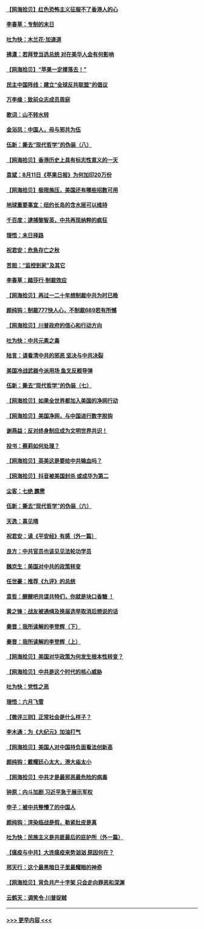 #### [【网海拾贝】红色恐怖主义征服不了香港人的心](../pages/nsc993/n12329296.md?t=08141651) 
#### [李春草：专制的末日](../pages/nsc993/n12329079.md?t=08141651) 
#### [吐为快：木兰花‧加速道](../pages/nsc993/n12327366.md?t=08141651) 
#### [拂潇：若拜登当选总统 对在美华人会有何影响](../pages/nsc993/n12295996.md?t=08141651) 
#### [【网海拾贝】“苹果一定撑落去！”](../pages/nsc993/n12326784.md?t=08141651) 
#### [民主中国阵线：建立“全球反共联盟”的倡议](../pages/nsc993/n12324177.md?t=08141651) 
#### [万李缘：致前众志成员周庭](../pages/nsc993/n12324635.md?t=08141651) 
#### [歌词：山不转水转](../pages/nsc993/n12324599.md?t=08141651) 
#### [金浴凤：中国人，毋与邪共为伍](../pages/nsc993/n12324257.md?t=08141651) 
#### [伍新：撕去“现代哲学”的伪装（八）](../pages/nsc993/n12324188.md?t=08141651) 
#### [【网海拾贝】香港历史上具有标志性意义的一天](../pages/nsc993/n12324021.md?t=08141651) 
#### [袁斌：8月11日《苹果日报》为何加印20万份](../pages/nsc993/n12323955.md?t=08141651) 
#### [【网海拾贝】极限施压，美国还有哪些招数可用](../pages/nsc993/n12322512.md?t=08141651) 
#### [地球重要事宜：纽约长岛的含水层可以维持](../pages/nsc993/n12321844.md?t=08141651) 
#### [千百度：逮捕黎智英，中共再现纳粹的疯狂](../pages/nsc993/n12321777.md?t=08141651) 
#### [理悟：末日择路](../pages/nsc993/n12320812.md?t=08141651) 
#### [祝君安：危急存亡之秋](../pages/nsc993/n12320795.md?t=08141651) 
#### [苦胆：“监控到家”及其它](../pages/nsc993/n12320751.md?t=08141651) 
#### [李春草：踏莎行·制裁效应](../pages/nsc993/n12318290.md?t=08141651) 
#### [【网海拾贝】再过一二十年想制裁中共为时已晚](../pages/nsc993/n12318195.md?t=08141651) 
#### [颜纯钩：制裁777快人心，不制裁689若有所憾](../pages/nsc993/n12316912.md?t=08141651) 
#### [【网海拾贝】川普政府的信心和行动方向](../pages/nsc993/n12316673.md?t=08141651) 
#### [吐为快：中共元素之毒](../pages/nsc993/n12316547.md?t=08141651) 
#### [陆言：请看清中共的邪恶 坚决与中共决裂](../pages/nsc993/n12315784.md?t=08141651) 
#### [美国冷战武器今派用场 鱼叉反舰导弹](../pages/nsc993/n12316258.md?t=08141651) 
#### [伍新：撕去“现代哲学”的伪装（七）](../pages/nsc993/n12315846.md?t=08141651) 
#### [【网海拾贝】如果全世界都加入美国的净网行动](../pages/nsc993/n12315588.md?t=08141651) 
#### [【网海拾贝】美国净网，与中国进行数字脱钩](../pages/nsc993/n12312813.md?t=08141651) 
#### [谢燕益：反对终身制应成为文明世界共识！](../pages/nsc993/n12310465.md?t=08141651) 
#### [投书：蔡莉如何处理？](../pages/nsc993/n12310224.md?t=08141651) 
#### [【网海拾贝】英美这是要给中共输血吗？](../pages/nsc993/n12307646.md?t=08141651) 
#### [【网海拾贝】抖音被美国封杀 或成华为第二](../pages/nsc993/n12305277.md?t=08141651) 
#### [尘客：七绝 霹雳](../pages/nsc993/n12304053.md?t=08141651) 
#### [伍新：撕去“现代哲学”的伪装（六）](../pages/nsc993/n12303243.md?t=08141651) 
#### [天逸：喜见晴](../pages/nsc993/n12303226.md?t=08141651) 
#### [祝君安：读《平安经》有感（外一篇）](../pages/nsc993/n12303170.md?t=08141651) 
#### [良方：中共官员也该见见法轮功学员](../pages/nsc993/n12302985.md?t=08141651) 
#### [魏京生：美国对中共的政策转变](../pages/nsc993/n12302929.md?t=08141651) 
#### [任世豪：推荐《九评》的总统](../pages/nsc993/n12302838.md?t=08141651) 
#### [袁哲：醒醒吧共谍共特们，你就是块口香糖 ！](../pages/nsc993/n12302678.md?t=08141651) 
#### [黄之锋：战友被通缉及换届选举取消后想说的话](../pages/nsc993/n12302681.md?t=08141651) 
#### [秦晋：我所读解的李登辉（下）](../pages/nsc993/n12302171.md?t=08141651) 
#### [秦晋：我所读解的李登辉（上）](../pages/nsc993/n12301979.md?t=08141651) 
#### [【网海拾贝】美国对华政策为何发生根本性转变？](../pages/nsc993/n12302091.md?t=08141651) 
#### [【网海拾贝】中共是这个时代的核心威胁](../pages/nsc993/n12300541.md?t=08141651) 
#### [吐为快：党性之恶](../pages/nsc993/n12300263.md?t=08141651) 
#### [理悟：六月飞雪](../pages/nsc993/n12300243.md?t=08141651) 
#### [【微评三则】正常社会是什么样子？](../pages/nsc993/n12300228.md?t=08141651) 
#### [李木通：为《大纪元》加油打气](../pages/nsc993/n12280363.md?t=08141651) 
#### [【网海拾贝】美国人对中国持负面看法创新高](../pages/nsc993/n12298720.md?t=08141651) 
#### [颜纯钩：戴耀廷心太大，港大庙太小](../pages/nsc993/n12297682.md?t=08141651) 
#### [【网海拾贝】中共才是最邪恶最危险的病毒](../pages/nsc993/n12296470.md?t=08141651) 
#### [钟原：内斗加剧 习近平急于展示军权](../pages/nsc993/n12292544.md?t=08141651) 
#### [申子：被中共整懵了的中国人](../pages/nsc993/n12291389.md?t=08141651) 
#### [颜纯钩：渲染临战是假，勒紧肚皮是真](../pages/nsc993/n12290945.md?t=08141651) 
#### [吐为快：民族主义是共匪最后的庇护所（外一篇）](../pages/nsc993/n12290887.md?t=08141651) 
#### [【瘟疫与中共】大连瘟疫来势汹汹 原因何在？](../pages/nsc993/n12287474.md?t=08141651) 
#### [邢天行：这个最黑暗日子里最耀眼的神奇](../pages/nsc993/n12289882.md?t=08141651) 
#### [【网海拾贝】背负共产十字架 只会走向罪恶和深渊](../pages/nsc993/n12288290.md?t=08141651) 
#### [云鹤天：调笑令·川普捉贼](../pages/nsc993/n12285672.md?t=08141651) 

----
#### [ >>> 更早内容 <<< ](../indexes/nsc993-earlier.md)
